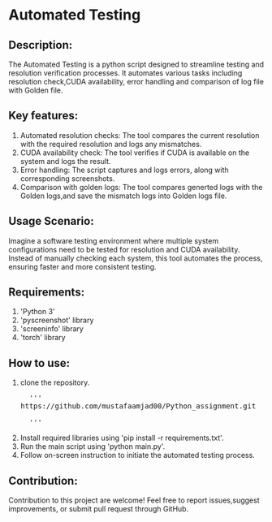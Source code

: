 # Automated Testing

## Description:
The Automated Testing is a python script designed to streamline testing and resolution verification processes. It automates various tasks including resolution check,CUDA availability, error handling and comparison of log file with Golden file.

## Key features:
1. Automated resolution checks: The tool compares the current resolution with the required resolution and logs any mismatches.
2. CUDA availability check: The tool verifies if CUDA is available on the system and logs the result.
3. Error handling: The script captures and logs errors, along with corresponding screenshots.
4. Comparison with golden logs: The tool compares generted logs with the Golden logs,and save the mismatch logs into Golden logs file.

## Usage Scenario:
Imagine a software testing environment where multiple system configurations need to be tested for resolution and CUDA availability. Instead of manually checking each system, this tool automates the process, ensuring faster and more consistent testing.

## Requirements:
1. 'Python 3'
2. 'pyscreenshot' library
3. 'screeninfo' library
4. 'torch' library

## How to use:
1. clone the repository.
   <pre>
     '''
   https://github.com/mustafaamjad00/Python_assignment.git
      
     '''
   </pre>
3. Install required libraries using 'pip install -r requirements.txt'.
4. Run the main script using 'python main.py'.
5. Follow on-screen instruction to initiate the automated testing process.

## Contribution:
Contribution to this project are welcome! Feel free to report issues,suggest improvements, or submit pull request through GitHub.    

